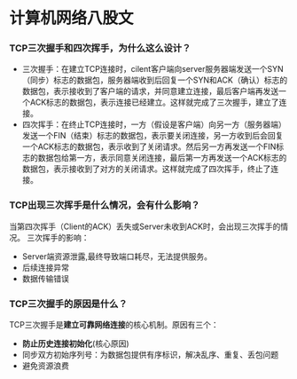 # 计算机网络八股文

### TCP三次握手和四次挥手，为什么这么设计？

- 三次握手：在建立TCP连接时，cilent客户端向server服务器端发送一个SYN（同步）标志的数据包，服务器端收到后回复一个SYN和ACK（确认）标志的数据包，表示接收到了客户端的请求，并同意建立连接，最后客户端再发送一个ACK标志的数据包，表示连接已经建立。这样就完成了三次握手，建立了连接。
- 四次挥手：在终止TCP连接时，一方（假设是客户端）向另一方（服务器端）发送一个FIN（结束）标志的数据包，表示要关闭连接，另一方收到后会回复一个ACK标志的数据包，表示收到了关闭请求。然后另一方再发送一个FIN标志的数据包给第一方，表示同意关闭连接，最后第一方再发送一个ACK标志的数据包，表示接收到了对方的关闭请求。这样就完成了四次挥手，终止了连接。

### TCP出现三次挥手是什么情况，会有什么影响？

当第四次挥手（Client的ACK）丢失或Server未收到ACK时，会出现三次挥手的情况。
三次挥手的影响：

- Server端资源泄露,最终导致端口耗尽，无法提供服务。
- 后续连接异常
- 数据传输错误

### TCP三次握手的原因是什么？

TCP三次握手是**建立可靠网络连接**的核心机制。原因有三个：

- **防止历史连接初始化**(核心原因)
- 同步双方初始序列号：为数据包提供有序标识，解决乱序、重复、丢包问题
- 避免资源浪费
